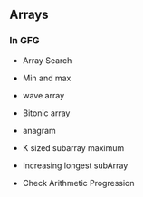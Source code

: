 ## Arrays

### In GFG
* Array Search
* Min and max
* wave array
* Bitonic array
* anagram
* K sized subarray maximum

* Increasing longest subArray
* Check Arithmetic Progression
